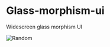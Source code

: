 # Glass-morphism-ui
Widescreen glass morphism UI


![Random](https://user-images.githubusercontent.com/25662578/107080310-64bfc200-67f1-11eb-800b-487b54c45c19.png)
